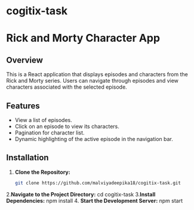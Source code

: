 # cogitix-task
# Rick and Morty Character App

## Overview

This is a React application that displays episodes and characters from the Rick and Morty series. Users can navigate through episodes and view characters associated with the selected episode. 

## Features

- View a list of episodes.
- Click on an episode to view its characters.
- Pagination for character list.
- Dynamic highlighting of the active episode in the navigation bar.

## Installation

1. **Clone the Repository:**
   ```bash
   git clone https://github.com/malviyadeepika18/cogitix-task.git
   
2.**Navigate to the Project Directory:**
   cd cogitix-task
3.**Install Dependencies:**
   npm install
4. **Start the Development Server:**
    npm start
